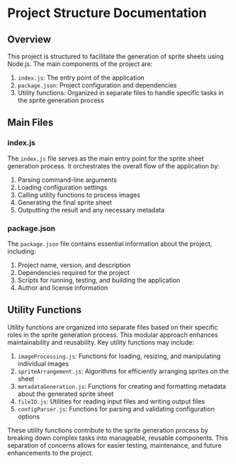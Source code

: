 # Project Structure Documentation

## Overview

This project is structured to facilitate the generation of sprite sheets using Node.js. The main components of the project are:

1. `index.js`: The entry point of the application
2. `package.json`: Project configuration and dependencies
3. Utility functions: Organized in separate files to handle specific tasks in the sprite generation process

## Main Files

### index.js

The `index.js` file serves as the main entry point for the sprite sheet generation process. It orchestrates the overall flow of the application by:

1. Parsing command-line arguments
2. Loading configuration settings
3. Calling utility functions to process images
4. Generating the final sprite sheet
5. Outputting the result and any necessary metadata

### package.json

The `package.json` file contains essential information about the project, including:

1. Project name, version, and description
2. Dependencies required for the project
3. Scripts for running, testing, and building the application
4. Author and license information

## Utility Functions

Utility functions are organized into separate files based on their specific roles in the sprite generation process. This modular approach enhances maintainability and reusability. Key utility functions may include:

1. `imageProcessing.js`: Functions for loading, resizing, and manipulating individual images
2. `spriteArrangement.js`: Algorithms for efficiently arranging sprites on the sheet
3. `metadataGeneration.js`: Functions for creating and formatting metadata about the generated sprite sheet
4. `fileIO.js`: Utilities for reading input files and writing output files
5. `configParser.js`: Functions for parsing and validating configuration options

These utility functions contribute to the sprite generation process by breaking down complex tasks into manageable, reusable components. This separation of concerns allows for easier testing, maintenance, and future enhancements to the project.